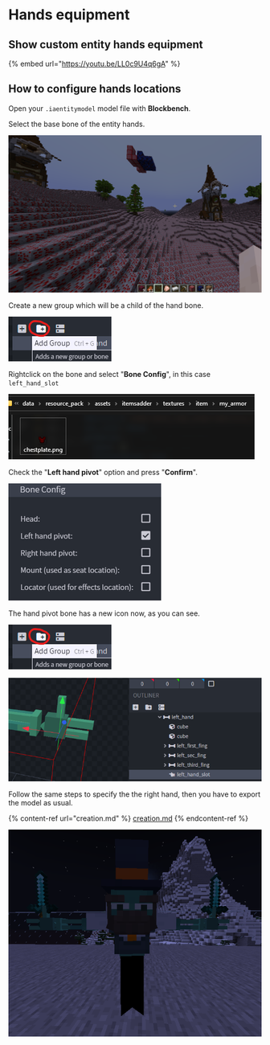 # Hands equipment

## Show custom entity hands equipment

{% embed url="https://youtu.be/LL0c9U4q6gA" %}

## How to configure hands locations

Open your `.iaentitymodel` model file with **Blockbench**.

Select the base bone of the entity hands.

![](<../../../../.gitbook/assets/image (47).png>)

Create a new group which will be a child of the hand bone.

![](<../../../../.gitbook/assets/image (70) (1).png>)

Rightclick on the bone and select "**Bone Config**", in this case `left_hand_slot`

![](<../../../../.gitbook/assets/image (65).png>)

Check the "**Left hand pivot**" option and press "**Confirm**".

![](<../../../../.gitbook/assets/image (61) (1).png>)

The hand pivot bone has a new icon now, as you can see.

![](<../../../../.gitbook/assets/image (97).png>)

![](<../../../../.gitbook/assets/image (96) (1).png>)

Follow the same steps to specify the the right hand, then you have to export the model as usual.

{% content-ref url="creation.md" %}
[creation.md](creation.md)
{% endcontent-ref %}

![](<../../../../.gitbook/assets/image (41).png>)

